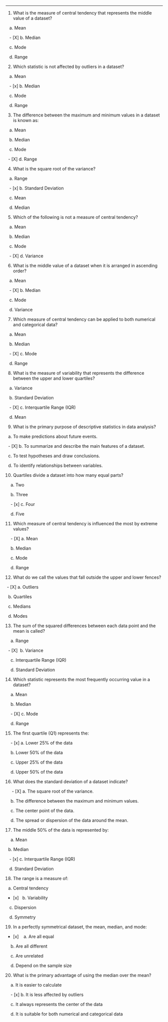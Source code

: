 ***

1. What is the measure of central tendency that represents the middle value of a dataset?

   a. Mean

   -  [X] b. Median

   c. Mode

   d. Range

  

2. Which statistic is not affected by outliers in a dataset?

   a. Mean

   -  [x] b. Median

   c. Mode

   d. Range

  

3. The difference between the maximum and minimum values in a dataset is known as:

   a. Mean

   b. Median

   c. Mode

  - [X] d. Range

  

4. What is the square root of the variance?

   a. Range

   -  [x] b. Standard Deviation

   c. Mean

   d. Median

  

5. Which of the following is not a measure of central tendency?

   a. Mean

   b. Median

   c. Mode

   -  [X] d. Variance

  

6. What is the middle value of a dataset when it is arranged in ascending order?

   a. Mean

   -  [X] b. Median

   c. Mode

   d. Variance

  

7. Which measure of central tendency can be applied to both numerical and categorical data?

   a. Mean

   b. Median

   -  [X] c. Mode

   d. Range

  
  

8. What is the measure of variability that represents the difference between the upper and lower quartiles?

   a. Variance

   b. Standard Deviation

   -  [X] c. Interquartile Range (IQR)

   d. Mean

  

9. What is the primary purpose of descriptive statistics in data analysis?

  a. To make predictions about future events.

  -  [X] b. To summarize and describe the main features of a dataset.

  c. To test hypotheses and draw conclusions.

  d. To identify relationships between variables.

  

10. Quartiles divide a dataset into how many equal parts?

    a. Two

    b. Three

    -  [x] c. Four

    d. Five

11. Which measure of central tendency is influenced the most by extreme values?

    -  [X] a. Mean

    b. Median

    c. Mode

    d. Range

  

12. What do we call the values that fall outside the upper and lower fences?

 - [X] a. Outliers

  b. Quartiles

  c. Medians

  d. Modes

  

13. The sum of the squared differences between each data point and the mean is called?

    a. Range

  - [X]  b. Variance

    c. Interquartile Range (IQR)

    d. Standard Deviation

  

14. Which statistic represents the most frequently occurring value in a dataset?

    a. Mean

    b. Median

    -  [X] c. Mode

    d. Range

  
  

15. The first quartile (Q1) represents the:

    -  [x] a. Lower 25% of the data

    b. Lower 50% of the data

    c. Upper 25% of the data

    d. Upper 50% of the data

  

16. What does the standard deviation of a dataset indicate?

     -  [X] a. The square root of the variance.

    b. The difference between the maximum and minimum values.

    c. The center point of the data.

    d. The spread or dispersion of the data around the mean.

  

17. The middle 50% of the data is represented by:

    a. Mean

  b. Median

   - [x] c. Interquartile Range (IQR)

   d. Standard Deviation

  

18. The range is a measure of:

   a. Central tendency

- [x]   b. Variability

   c. Dispersion

   d. Symmetry

  

19. In a perfectly symmetrical dataset, the mean, median, and mode:

- [x]    a. Are all equal

    b. Are all different

    c. Are unrelated

    d. Depend on the sample size

  

20. What is the primary advantage of using the median over the mean?

    a. It is easier to calculate

    -  [x]  b. It is less affected by outliers

    c. It always represents the center of the data

    d. It is suitable for both numerical and categorical data  

